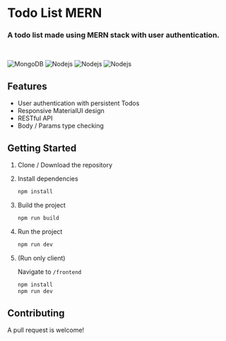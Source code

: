 Todo List MERN
=========================================

### A todo list made using MERN stack with user authentication.

<br>
<p>
<img alt="MongoDB" src="https://img.shields.io/badge/-MongoDB-13aa52?style=flat-square&logo=mongodb&logoColor=white" /> <img alt="Nodejs" src="https://img.shields.io/badge/-Express-43853d?style=flat-square&logo=Express&logoColor=white" /> <img alt="Nodejs" src="https://img.shields.io/badge/-React-61DAFB?style=flat-square&logo=React&logoColor=white" /> <img alt="Nodejs" src="https://img.shields.io/badge/-Node.js-43853d?style=flat-square&logo=Node.js&logoColor=white" />
</p>

Features
--------------

- User authentication with persistent Todos
- Responsive MaterialUI design
- RESTful API
- Body / Params type checking


Getting Started
----------

1. Clone / Download the repository

1. Install dependencies

   ```bash
   npm install
   ```

1. Build the project

   ```bash
   npm run build
   ```

1. Run the project

   ```bash
   npm run dev
   ```

1. (Run only client)

   Navigate to `/frontend`
   ```bash
   npm install
   npm run dev
   ```

Contributing
-----------
A pull request is welcome!
